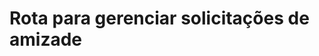 #  Rota para gerenciar solicitações de amizade

<api-endpoint openapi-path="../../specifications/shapeUpSwagger2.json" method="PUT" endpoint="/v1/Friend/manageFriendRequests"/>